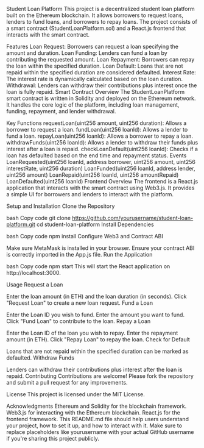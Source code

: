 Student Loan Platform
This project is a decentralized student loan platform built on the Ethereum blockchain. It allows borrowers to request loans, lenders to fund loans, and borrowers to repay loans. The project consists of a smart contract (StudentLoanPlatform.sol) and a React.js frontend that interacts with the smart contract.

Features
Loan Request: Borrowers can request a loan specifying the amount and duration.
Loan Funding: Lenders can fund a loan by contributing the requested amount.
Loan Repayment: Borrowers can repay the loan within the specified duration.
Loan Default: Loans that are not repaid within the specified duration are considered defaulted.
Interest Rate: The interest rate is dynamically calculated based on the loan duration.
Withdrawal: Lenders can withdraw their contributions plus interest once the loan is fully repaid.
Smart Contract Overview
The StudentLoanPlatform smart contract is written in Solidity and deployed on the Ethereum network. It handles the core logic of the platform, including loan management, funding, repayment, and lender withdrawal.

Key Functions
requestLoan(uint256 amount, uint256 duration): Allows a borrower to request a loan.
fundLoan(uint256 loanId): Allows a lender to fund a loan.
repayLoan(uint256 loanId): Allows a borrower to repay a loan.
withdrawFunds(uint256 loanId): Allows a lender to withdraw their funds plus interest after a loan is repaid.
checkLoanDefault(uint256 loanId): Checks if a loan has defaulted based on the end time and repayment status.
Events
LoanRequested(uint256 loanId, address borrower, uint256 amount, uint256 interestRate, uint256 duration)
LoanFunded(uint256 loanId, address lender, uint256 amount)
LoanRepaid(uint256 loanId, uint256 amountRepaid)
LoanDefaulted(uint256 loanId)
Frontend Overview
The frontend is a React.js application that interacts with the smart contract using Web3.js. It provides a simple UI for borrowers and lenders to interact with the platform.

Setup and Installation
Clone the Repository

bash
Copy code
git clone https://github.com/yourusername/student-loan-platform.git
cd student-loan-platform
Install Dependencies

bash
Copy code
npm install
Configure Web3 and Contract ABI

Make sure MetaMask is installed in your browser.
Ensure your contract ABI is correctly imported in the App.js file.
Run the Application

bash
Copy code
npm start
This will start the React application on http://localhost:3000.

Usage
Request a Loan

Enter the loan amount (in ETH) and the loan duration (in seconds).
Click "Request Loan" to create a new loan request.
Fund a Loan

Enter the Loan ID you wish to fund.
Enter the amount you want to fund.
Click "Fund Loan" to contribute to the loan.
Repay a Loan

Enter the Loan ID of the loan you wish to repay.
Enter the repayment amount (in ETH).
Click "Repay Loan" to repay the loan.
Check for Default

Loans that are not repaid within the specified duration can be marked as defaulted.
Withdraw Funds

Lenders can withdraw their contributions plus interest after the loan is repaid.
Contributing
Contributions are welcome! Please fork the repository and submit a pull request for any improvements.

License
This project is licensed under the MIT License.

Acknowledgments
Ethereum and Solidity for the blockchain framework.
Web3.js for interacting with the Ethereum blockchain.
React.js for the frontend framework.
This README.md file should help users understand your project, how to set it up, and how to interact with it. Make sure to replace placeholders like yourusername with your actual GitHub username if you're sharing this project publicly.






